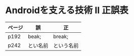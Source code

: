 # Androidを支える技術 II 正誤表

|ページ | 誤 | 正 |
| ---- | --- | --- |
|  p192  | beak; | break; |
| p242 | とい名前 | という名前 |
